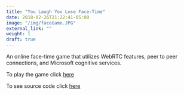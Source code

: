 ```yaml
---
title: "You Laugh You Lose Face-Time"
date: 2018-02-26T21:22:41-05:00
image: "/img/faceGame.JPG"
external_link: ""
weight: 1
draft: true
---
```


An online face-time game that utilizes WebRTC features, peer to peer connections, and Microsoft cognitive services.

To play the game click [here](https://seancalida.github.io/VTHackS2018/)

To see source code click [here](https://github.com/seancalida/VTHackS2018)

